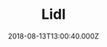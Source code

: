 ---
date: 2018-08-13T13:00:40.000Z
title: Lidl
latitude: 46.64743334828403
longitude: -0.21695259553197724
url: http://www.lidl.fr
category: checkin
---